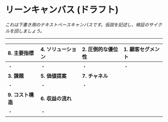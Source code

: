 # リーンキャンバス (ドラフト)

*これは下書き用のテキストベースキャンバスです。仮説を記述し、検証のサイクルを回しましょう。*

---

| 8. 主要指標 | 4. ソリューション | 2. 圧倒的な優位性 | 1. 顧客セグメント |
| :--- | :--- | :--- | :--- |
| ・ | ・ | ・ | ・ |
| **3. 課題** | **5. 価値提案** | **7. チャネル** | |
| ・ | ・ | ・ | |
| **9. コスト構造** | **6. 収益の流れ** | | |
| ・ | ・ | | |
